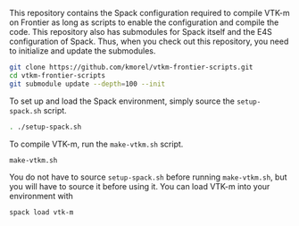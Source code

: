 This repository contains the Spack configuration required to compile VTK-m
on Frontier as long as scripts to enable the configuration and compile the
code. This repository also has submodules for Spack itself and the E4S
configuration of Spack. Thus, when you check out this repository, you need
to initialize and update the submodules.

``` bash
git clone https://github.com/kmorel/vtkm-frontier-scripts.git
cd vtkm-frontier-scripts
git submodule update --depth=100 --init
```

To set up and load the Spack environment, simply source the
`setup-spack.sh` script.

``` sh
. ./setup-spack.sh
```

To compile VTK-m, run the `make-vtkm.sh` script.

``` bash
make-vtkm.sh
```

You do not have to source `setup-spack.sh` before running `make-vtkm.sh`,
but you will have to source it before using it. You can load VTK-m into
your environment with

``` bash
spack load vtk-m
```
